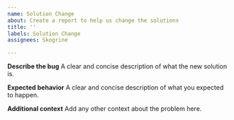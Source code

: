 ```yaml
---
name: Solution Change
about: Create a report to help us change the solutions
title: ''
labels: Solution Change
assignees: Skogrine

---
```


**Describe the bug**
A clear and concise description of what the new solution is.

**Expected behavior**
A clear and concise description of what you expected to happen.

**Additional context**
Add any other context about the problem here.
